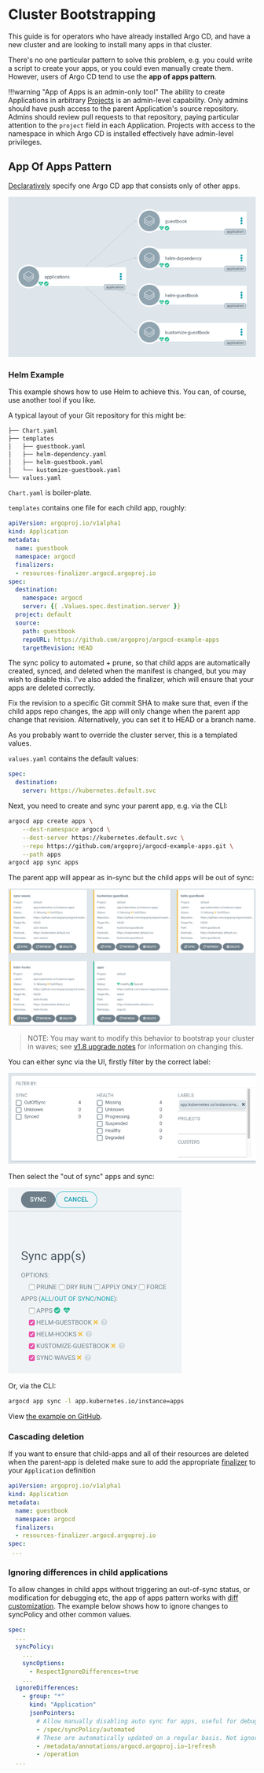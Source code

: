 # Cluster Bootstrapping

This guide is for operators who have already installed Argo CD, and have a new cluster and are looking to install many apps in that cluster.

There's no one particular pattern to solve this problem, e.g. you could write a script to create your apps, or you could even manually create them. However, users of Argo CD tend to use the **app of apps pattern**.

!!!warning "App of Apps is an admin-only tool"
    The ability to create Applications in arbitrary [Projects](./declarative-setup.md#projects) 
    is an admin-level capability. Only admins should have push access to the parent Application's source repository. 
    Admins should review pull requests to that repository, paying particular attention to the `project` field in each 
    Application. Projects with access to the namespace in which Argo CD is installed effectively have admin-level 
    privileges.

## App Of Apps Pattern

[Declaratively](declarative-setup.md) specify one Argo CD app that consists only of other apps.

![Application of Applications](../assets/application-of-applications.png)

### Helm Example

This example shows how to use Helm to achieve this. You can, of course, use another tool if you like.

A typical layout of your Git repository for this might be:

```
├── Chart.yaml
├── templates
│   ├── guestbook.yaml
│   ├── helm-dependency.yaml
│   ├── helm-guestbook.yaml
│   └── kustomize-guestbook.yaml
└── values.yaml
```

`Chart.yaml` is boiler-plate.

`templates` contains one file for each child app, roughly:

```yaml
apiVersion: argoproj.io/v1alpha1
kind: Application
metadata:
  name: guestbook
  namespace: argocd
  finalizers:
  - resources-finalizer.argocd.argoproj.io
spec:
  destination:
    namespace: argocd
    server: {{ .Values.spec.destination.server }}
  project: default
  source:
    path: guestbook
    repoURL: https://github.com/argoproj/argocd-example-apps
    targetRevision: HEAD
``` 

The sync policy to automated + prune, so that child apps are automatically created, synced, and deleted when the manifest is changed, but you may wish to disable this. I've also added the finalizer, which will ensure that your apps are deleted correctly.

Fix the revision to a specific Git commit SHA to make sure that, even if the child apps repo changes, the app will only change when the parent app change that revision. Alternatively, you can set it to HEAD or a branch name.

As you probably want to override the cluster server, this is a templated values.

`values.yaml` contains the default values:

```yaml
spec:
  destination:
    server: https://kubernetes.default.svc
```

Next, you need to create and sync your parent app, e.g. via the CLI:

```bash
argocd app create apps \
    --dest-namespace argocd \
    --dest-server https://kubernetes.default.svc \
    --repo https://github.com/argoproj/argocd-example-apps.git \
    --path apps  
argocd app sync apps  
```

The parent app will appear as in-sync but the child apps will be out of sync:

![New App Of Apps](../assets/new-app-of-apps.png)

> NOTE: You may want to modify this behavior to bootstrap your cluster in waves; see [v1.8 upgrade notes](upgrading/1.7-1.8.md) for information on changing this.

You can either sync via the UI, firstly filter by the correct label:

![Filter Apps](../assets/filter-apps.png)

Then select the "out of sync" apps and sync: 

![Sync Apps](../assets/sync-apps.png)

Or, via the CLI: 

```bash
argocd app sync -l app.kubernetes.io/instance=apps
```

View [the example on GitHub](https://github.com/argoproj/argocd-example-apps/tree/master/apps).



### Cascading deletion

If you want to ensure that child-apps and all of their resources are deleted when the parent-app is deleted make sure to add the appropriate [finalizer](../user-guide/app_deletion.md#about-the-deletion-finalizer) to your `Application` definition

```yaml
apiVersion: argoproj.io/v1alpha1
kind: Application
metadata:
  name: guestbook
  namespace: argocd
  finalizers:
  - resources-finalizer.argocd.argoproj.io
spec:
 ...
```

### Ignoring differences in child applications

To allow changes in child apps without triggering an out-of-sync status, or modification for debugging etc, the app of apps pattern works with [diff customization](../user-guide/diffing/). The example below shows how to ignore changes to syncPolicy and other common values.

```yaml
spec:
  ...
  syncPolicy:
    ...
    syncOptions:
      - RespectIgnoreDifferences=true
    ...
  ignoreDifferences:
    - group: "*"
      kind: "Application"
      jsonPointers:
        # Allow manually disabling auto sync for apps, useful for debugging.
        - /spec/syncPolicy/automated
        # These are automatically updated on a regular basis. Not ignoring last applied configuration since it's used for computing diffs after normalization.
        - /metadata/annotations/argocd.argoproj.io~1refresh
        - /operation
  ...
```

